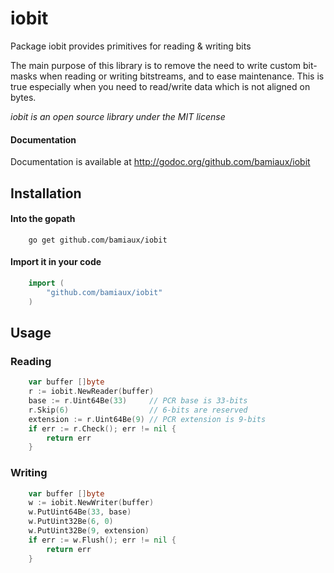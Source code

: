 iobit
=====

Package iobit provides primitives for reading & writing bits

The main purpose of this library is to remove the need to write
custom bit-masks when reading or writing bitstreams, and to ease
maintenance. This is true especially when you need to read/write
data which is not aligned on bytes.

*iobit is an open source library under the MIT license*

#### Documentation

Documentation is available at http://godoc.org/github.com/bamiaux/iobit

## Installation

#### Into the gopath

```
    go get github.com/bamiaux/iobit
```

#### Import it in your code

```go
    import (
        "github.com/bamiaux/iobit"
    )
```

## Usage

### Reading

```go
    var buffer []byte
    r := iobit.NewReader(buffer)
    base := r.Uint64Be(33)     // PCR base is 33-bits
    r.Skip(6)                  // 6-bits are reserved
    extension := r.Uint64Be(9) // PCR extension is 9-bits
    if err := r.Check(); err != nil {
        return err
    }
```

### Writing

```go
    var buffer []byte
    w := iobit.NewWriter(buffer)
    w.PutUint64Be(33, base)
    w.PutUint32Be(6, 0)
    w.PutUint32Be(9, extension)
    if err := w.Flush(); err != nil {
        return err
    }
```
